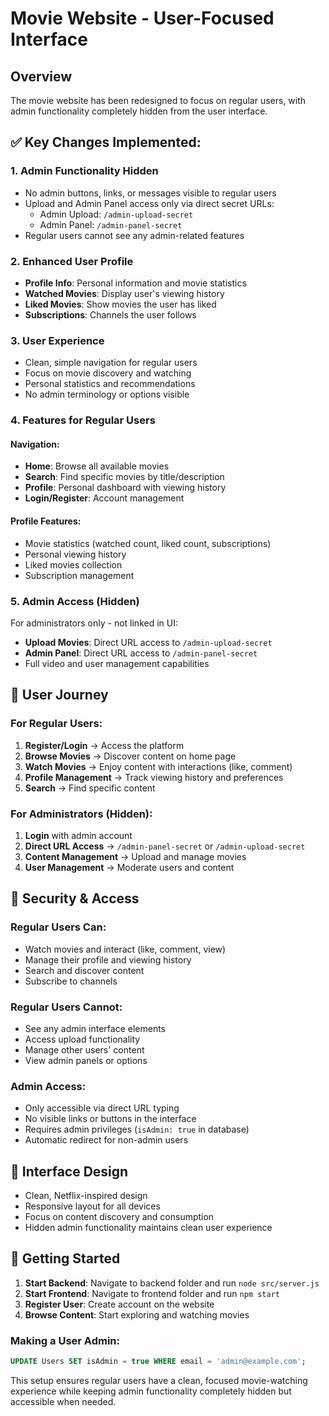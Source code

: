 # Movie Website - User-Focused Interface

## Overview
The movie website has been redesigned to focus on regular users, with admin functionality completely hidden from the user interface.

## ✅ **Key Changes Implemented:**

### 1. **Admin Functionality Hidden**
- No admin buttons, links, or messages visible to regular users
- Upload and Admin Panel access only via direct secret URLs:
  - Admin Upload: `/admin-upload-secret`
  - Admin Panel: `/admin-panel-secret`
- Regular users cannot see any admin-related features

### 2. **Enhanced User Profile**
- **Profile Info**: Personal information and movie statistics
- **Watched Movies**: Display user's viewing history
- **Liked Movies**: Show movies the user has liked
- **Subscriptions**: Channels the user follows

### 3. **User Experience**
- Clean, simple navigation for regular users
- Focus on movie discovery and watching
- Personal statistics and recommendations
- No admin terminology or options visible

### 4. **Features for Regular Users**

#### Navigation:
- **Home**: Browse all available movies
- **Search**: Find specific movies by title/description
- **Profile**: Personal dashboard with viewing history
- **Login/Register**: Account management

#### Profile Features:
- Movie statistics (watched count, liked count, subscriptions)
- Personal viewing history
- Liked movies collection
- Subscription management

### 5. **Admin Access (Hidden)**
For administrators only - not linked in UI:
- **Upload Movies**: Direct URL access to `/admin-upload-secret`
- **Admin Panel**: Direct URL access to `/admin-panel-secret`
- Full video and user management capabilities

## 🎯 **User Journey**

### For Regular Users:
1. **Register/Login** → Access the platform
2. **Browse Movies** → Discover content on home page
3. **Watch Movies** → Enjoy content with interactions (like, comment)
4. **Profile Management** → Track viewing history and preferences
5. **Search** → Find specific content

### For Administrators (Hidden):
1. **Login** with admin account
2. **Direct URL Access** → `/admin-panel-secret` or `/admin-upload-secret`
3. **Content Management** → Upload and manage movies
4. **User Management** → Moderate users and content

## 🔐 **Security & Access**

### Regular Users Can:
- Watch movies and interact (like, comment, view)
- Manage their profile and viewing history
- Search and discover content
- Subscribe to channels

### Regular Users Cannot:
- See any admin interface elements
- Access upload functionality
- Manage other users' content
- View admin panels or options

### Admin Access:
- Only accessible via direct URL typing
- No visible links or buttons in the interface
- Requires admin privileges (`isAdmin: true` in database)
- Automatic redirect for non-admin users

## 📱 **Interface Design**
- Clean, Netflix-inspired design
- Responsive layout for all devices
- Focus on content discovery and consumption
- Hidden admin functionality maintains clean user experience

## 🚀 **Getting Started**

1. **Start Backend**: Navigate to backend folder and run `node src/server.js`
2. **Start Frontend**: Navigate to frontend folder and run `npm start`
3. **Register User**: Create account on the website
4. **Browse Content**: Start exploring and watching movies

### Making a User Admin:
```sql
UPDATE Users SET isAdmin = true WHERE email = 'admin@example.com';
```

This setup ensures regular users have a clean, focused movie-watching experience while keeping admin functionality completely hidden but accessible when needed.